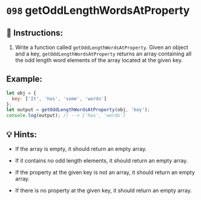 # `098` getOddLengthWordsAtProperty

## 📝 Instructions: 

1. Write a function called `getOddLengthWordsAtProperty`. Given an object and a key, `getOddLengthWordsAtProperty` returns an array containing all the odd length word elements of the array located at the given key. 

## Example:

```js
let obj = {
  key: ['It', 'has', 'some', 'words']
};
let output = getOddLengthWordsAtProperty(obj, 'key');
console.log(output); // --> ['has', 'words']
```

## 💡 Hints:

+ If the array is empty, it should return an empty array.

+ If it contains no odd length elements, it should return an empty array.

+ If the property at the given key is not an array, it should return an empty array.

+ If there is no property at the given key, it should return an empty array.
